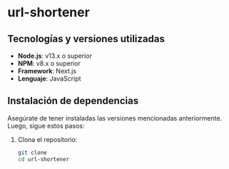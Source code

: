 # url-shortener

## Tecnologías y versiones utilizadas
- **Node.js**: v13.x o superior
- **NPM**: v8.x o superior
- **Framework**: Next.js
- **Lenguaje**: JavaScript

## Instalación de dependencias
Asegúrate de tener instaladas las versiones mencionadas anteriormente. Luego, sigue estos pasos:

1. Clona el repositorio:
   ```bash
   git clone 
   cd url-shortener